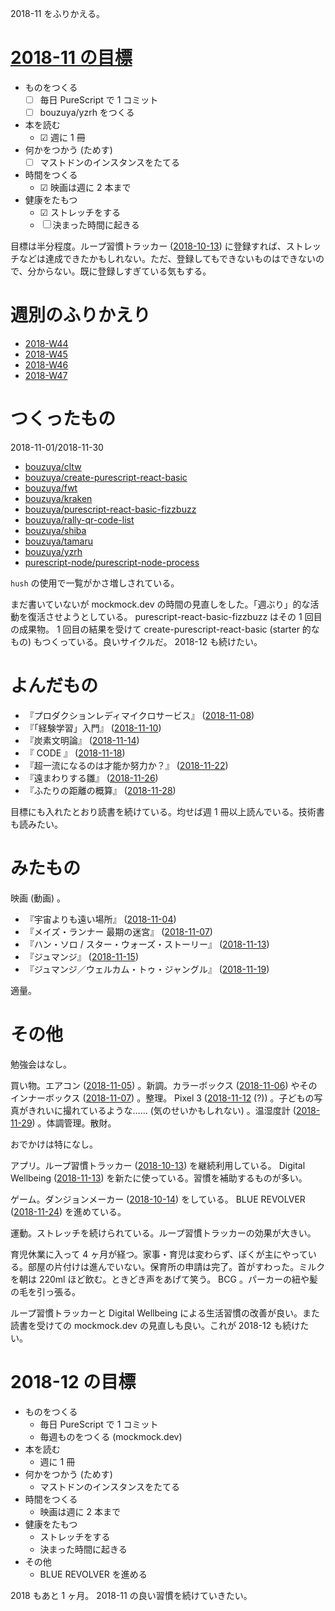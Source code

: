 2018-11 をふりかえる。

# [2018-11 の目標][2018-10-31]

- ものをつくる
  - ☐ 毎日 PureScript で 1 コミット
  - ☐ bouzuya/yzrh をつくる
- 本を読む
  - ☑ 週に 1 冊
- 何かをつかう (ためす)
  - ☐ マストドンのインスタンスをたてる
- 時間をつくる
  - ☑ 映画は週に 2 本まで
- 健康をたもつ
  - ☑ ストレッチをする
  - ☐ 決まった時間に起きる

目標は半分程度。ループ習慣トラッカー ([2018-10-13][]) に登録すれば、ストレッチなどは達成できたかもしれない。ただ、登録してもできないものはできないので、分からない。既に登録しすぎている気もする。

# 週別のふりかえり

- [2018-W44][2018-11-04]
- [2018-W45][2018-11-11]
- [2018-W46][2018-11-18]
- [2018-W47][2018-11-25]

# つくったもの

2018-11-01/2018-11-30

- [bouzuya/cltw][]
- [bouzuya/create-purescript-react-basic][]
- [bouzuya/fwt][]
- [bouzuya/kraken][]
- [bouzuya/purescript-react-basic-fizzbuzz][]
- [bouzuya/rally-qr-code-list][]
- [bouzuya/shiba][]
- [bouzuya/tamaru][]
- [bouzuya/yzrh][]
- [purescript-node/purescript-node-process][]

`hush` の使用で一覧がかさ増しされている。

まだ書いていないが mockmock.dev の時間の見直しをした。「週ぶり」的な活動を復活させようとしている。 purescript-react-basic-fizzbuzz はその 1 回目の成果物。 1 回目の結果を受けて create-purescript-react-basic (starter 的なもの) もつくっている。良いサイクルだ。 2018-12 も続けたい。

# よんだもの

- 『プロダクションレディマイクロサービス』 ([2018-11-08][])
- 『「経験学習」入門』 ([2018-11-10][])
- 『炭素文明論』 ([2018-11-14][])
- 『 CODE 』 ([2018-11-18][])
- 『超一流になるのは才能か努力か？』 ([2018-11-22][])
- 『遠まわりする雛』 ([2018-11-26][])
- 『ふたりの距離の概算』 ([2018-11-28][])

目標にも入れたとおり読書を続けている。均せば週 1 冊以上読んでいる。技術書も読みたい。

# みたもの

映画 (動画) 。

- 『宇宙よりも遠い場所』 ([2018-11-04][])
- 『メイズ・ランナー 最期の迷宮』 ([2018-11-07][])
- 『ハン・ソロ / スター・ウォーズ・ストーリー』 ([2018-11-13][])
- 『ジュマンジ』 ([2018-11-15][])
- 『ジュマンジ／ウェルカム・トゥ・ジャングル』 ([2018-11-19][])

適量。

# その他

勉強会はなし。

買い物。エアコン ([2018-11-05][]) 。新調。カラーボックス ([2018-11-06][]) やそのインナーボックス ([2018-11-07][]) 。整理。 Pixel 3 ([2018-11-12][] (?)) 。子どもの写真がきれいに撮れているような…… (気のせいかもしれない) 。温湿度計 ([2018-11-29][]) 。体調管理。散財。

おでかけは特になし。

アプリ。ループ習慣トラッカー ([2018-10-13][]) を継続利用している。 Digital Wellbeing ([2018-11-13][]) を新たに使っている。習慣を補助するものが多い。

ゲーム。ダンジョンメーカー ([2018-10-14][]) をしている。 BLUE REVOLVER ([2018-11-24][]) を進めている。

運動。ストレッチを続けられている。ループ習慣トラッカーの効果が大きい。

育児休業に入って 4 ヶ月が経つ。家事・育児は変わらず、ぼくが主にやっている。部屋の片付けは進んでいない。保育所の申請は完了。首がすわった。ミルクを朝は 220ml ほど飲む。ときどき声をあげて笑う。 BCG 。パーカーの紐や髪の毛を引っ張る。

ループ習慣トラッカーと Digital Wellbeing による生活習慣の改善が良い。また読書を受けての mockmock.dev の見直しも良い。これが 2018-12 も続けたい。

# 2018-12 の目標

- ものをつくる
  - 毎日 PureScript で 1 コミット
  - 毎週ものをつくる (mockmock.dev)
- 本を読む
  - 週に 1 冊
- 何かをつかう (ためす)
  - マストドンのインスタンスをたてる
- 時間をつくる
  - 映画は週に 2 本まで
- 健康をたもつ
  - ストレッチをする
  - 決まった時間に起きる
- その他
  - BLUE REVOLVER を進める

2018 もあと 1 ヶ月。 2018-11 の良い習慣を続けていきたい。

[2018-10-13]: https://blog.bouzuya.net/2018/10/13/
[2018-10-14]: https://blog.bouzuya.net/2018/10/14/
[2018-10-31]: https://blog.bouzuya.net/2018/10/31/
[2018-11-04]: https://blog.bouzuya.net/2018/11/04/
[2018-11-05]: https://blog.bouzuya.net/2018/11/05/
[2018-11-06]: https://blog.bouzuya.net/2018/11/06/
[2018-11-07]: https://blog.bouzuya.net/2018/11/07/
[2018-11-08]: https://blog.bouzuya.net/2018/11/08/
[2018-11-10]: https://blog.bouzuya.net/2018/11/10/
[2018-11-11]: https://blog.bouzuya.net/2018/11/11/
[2018-11-12]: https://blog.bouzuya.net/2018/11/12/
[2018-11-13]: https://blog.bouzuya.net/2018/11/13/
[2018-11-14]: https://blog.bouzuya.net/2018/11/14/
[2018-11-15]: https://blog.bouzuya.net/2018/11/15/
[2018-11-18]: https://blog.bouzuya.net/2018/11/18/
[2018-11-19]: https://blog.bouzuya.net/2018/11/19/
[2018-11-22]: https://blog.bouzuya.net/2018/11/22/
[2018-11-24]: https://blog.bouzuya.net/2018/11/24/
[2018-11-25]: https://blog.bouzuya.net/2018/11/25/
[2018-11-26]: https://blog.bouzuya.net/2018/11/26/
[2018-11-28]: https://blog.bouzuya.net/2018/11/28/
[2018-11-29]: https://blog.bouzuya.net/2018/11/29/
[bouzuya/cltw]: https://github.com/bouzuya/cltw
[bouzuya/create-purescript-react-basic]: https://github.com/bouzuya/create-purescript-react-basic
[bouzuya/fwt]: https://github.com/bouzuya/fwt
[bouzuya/kraken]: https://github.com/bouzuya/kraken
[bouzuya/purescript-react-basic-fizzbuzz]: https://github.com/bouzuya/purescript-react-basic-fizzbuzz
[bouzuya/rally-qr-code-list]: https://github.com/bouzuya/rally-qr-code-list
[bouzuya/shiba]: https://github.com/bouzuya/shiba
[bouzuya/tamaru]: https://github.com/bouzuya/tamaru
[bouzuya/yzrh]: https://github.com/bouzuya/yzrh
[purescript-node/purescript-node-process]: https://github.com/purescript-node/purescript-node-process
